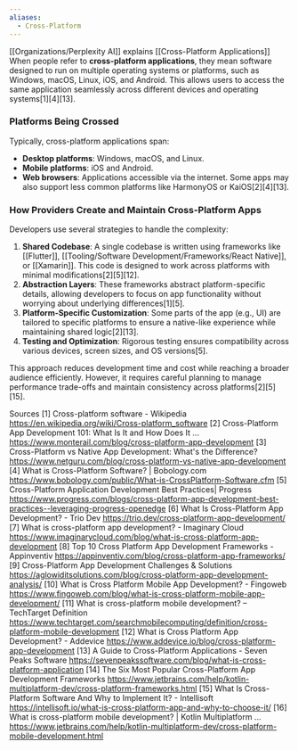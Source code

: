 ```yaml
---
aliases:
  - Cross-Platform
---
```

[[Organizations/Perplexity AI]] explains [[Cross-Platform Applications]]
When people refer to **cross-platform applications**, they mean software designed to run on multiple operating systems or platforms, such as Windows, macOS, Linux, iOS, and Android. This allows users to access the same application seamlessly across different devices and operating systems[1][4][13].

### Platforms Being Crossed
Typically, cross-platform applications span:
- **Desktop platforms**: Windows, macOS, and Linux.
- **Mobile platforms**: iOS and Android.
- **Web browsers**: Applications accessible via the internet.
Some apps may also support less common platforms like HarmonyOS or KaiOS[2][4][13].

### How Providers Create and Maintain Cross-Platform Apps
Developers use several strategies to handle the complexity:
1. **Shared Codebase**: A single codebase is written using frameworks like [[Flutter]], [[Tooling/Software Development/Frameworks/React Native]], or [[Xamarin]]. This code is designed to work across platforms with minimal modifications[2][5][12].
2. **Abstraction Layers**: These frameworks abstract platform-specific details, allowing developers to focus on app functionality without worrying about underlying differences[1][5].
3. **Platform-Specific Customization**: Some parts of the app (e.g., UI) are tailored to specific platforms to ensure a native-like experience while maintaining shared logic[2][13].
4. **Testing and Optimization**: Rigorous testing ensures compatibility across various devices, screen sizes, and OS versions[5].

This approach reduces development time and cost while reaching a broader audience efficiently. However, it requires careful planning to manage performance trade-offs and maintain consistency across platforms[2][5][15].

Sources
[1] Cross-platform software - Wikipedia https://en.wikipedia.org/wiki/Cross-platform_software
[2] Cross-Platform App Development 101: What Is It and How Does It ... https://www.monterail.com/blog/cross-platform-app-development
[3] Cross-Platform vs Native App Development: What's the Difference? https://www.netguru.com/blog/cross-platform-vs-native-app-development
[4] What is Cross-Platform Software? | Bobology.com https://www.bobology.com/public/What-is-CrossPlatform-Software.cfm
[5] Cross-Platform Application Development Best Practices| Progress https://www.progress.com/blogs/cross-platform-app-development-best-practices--leveraging-progress-openedge
[6] What Is Cross-Platform App Development? - Trio Dev https://trio.dev/cross-platform-app-development/
[7] What is cross-platform app development? - Imaginary Cloud https://www.imaginarycloud.com/blog/what-is-cross-platform-app-development
[8] Top 10 Cross Platform App Development Frameworks - Appinventiv https://appinventiv.com/blog/cross-platform-app-frameworks/
[9] Cross-Platform App Development Challenges & Solutions https://aglowiditsolutions.com/blog/cross-platform-app-development-analysis/
[10] What is Cross Platform Mobile App Development? - Fingoweb https://www.fingoweb.com/blog/what-is-cross-platform-mobile-app-development/
[11] What is cross-platform mobile development? – TechTarget Definition https://www.techtarget.com/searchmobilecomputing/definition/cross-platform-mobile-development
[12] What is Cross Platform App Development? - Addevice https://www.addevice.io/blog/cross-platform-app-development
[13] A Guide to Cross-Platform Applications - Seven Peaks Software https://sevenpeakssoftware.com/blog/what-is-cross-platform-application
[14] The Six Most Popular Cross-Platform App Development Frameworks https://www.jetbrains.com/help/kotlin-multiplatform-dev/cross-platform-frameworks.html
[15] What Is Cross-Platform Software And Why to Implement It? - Intellisoft https://intellisoft.io/what-is-cross-platform-app-and-why-to-choose-it/
[16] What is cross-platform mobile development? | Kotlin Multiplatform ... https://www.jetbrains.com/help/kotlin-multiplatform-dev/cross-platform-mobile-development.html
